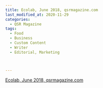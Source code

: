 ```yaml
---
title: Ecolab, June 2018, qsrmagazine.com
last_modified_at: 2020-11-29
categories:
  - QSR Magazine
tags:
  - Food
  - Business
  - Custom Content
  - Writer
  - Editorial, Marketing



---
```


[Ecolab, June 2018, qsrmagazine.com](https://www.qsrmagazine.com/sponsored/better-way-manage-food-safety-across-restaurant-chains)
